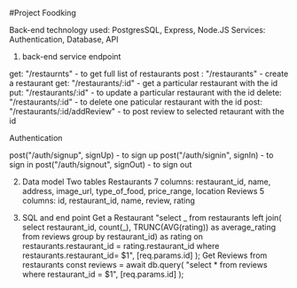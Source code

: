 #Project Foodking

Back-end technology used: PostgresSQL, Express, Node.JS
Services: Authentication, Database, API

1. back-end service endpoint

get: "/restaurnts" - to get full list of restaurants
post : "/restaurants" - create a restaurant
get: "/restaurants/:id" - get a particular restaurant with the id
put: "/restaurants/:id" - to update a particular restaurant with the id
delete: "/restaurants/:id" - to delete one paticular restaurant with the id
post: "/restaurants/:id/addReview" - to post review to selected retaurant with the id

Authentication

post("/auth/signup", signUp) - to sign up
post("/auth/signin", signIn) - to sign in
post("/auth/signout", signOut) - to sign out

2. Data model
   Two tables
   Restaurants 7 columns: restaurant_id, name, address, image_url, type_of_food, price_range, location
   Reviews 5 columns: id, restaurant_id, name, review, rating

3. SQL and end point
   Get a Restaurant
   "select _ from restaurants left join( select restaurant_id, count(_), TRUNC(AVG(rating)) as average_rating from reviews group by restaurant_id) as rating on restaurants.restaurant_id = rating.restaurant_id where restaurants.restaurant_id= $1",
   [req.params.id]
   );
   Get Reviews from restaurants
   const reviews = await db.query(
   "select \* from reviews where restaurant_id = $1",
   [req.params.id]
   );
